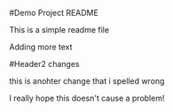 #Demo Project README

This is a simple readme file

Adding more text

#Header2 changes

this is anohter change that i spelled wrong

I really hope this doesn't cause a problem!
